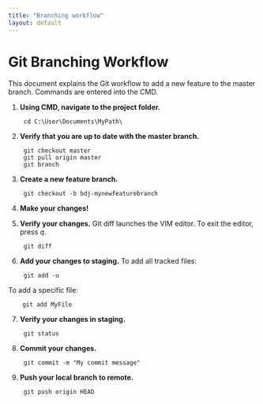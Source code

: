 ```yaml
---
title: "Branching workflow"
layout: default
---
```


# Git Branching Workflow
This document explains the Git workflow to add a new feature to the master branch. Commands are entered into the CMD.

1. **Using CMD, navigate to the project folder.**

		cd C:\User\Documents\MyPath\

2. **Verify that you are up to date with the master branch.**

		git checkout master
		git pull origin master
		git branch

3. **Create a new feature branch.**

		git checkout -b bdj-mynewfeaturebranch

4. **Make your changes!**

5. **Verify your changes.**
Git diff launches the VIM editor. To exit the editor, press *q*.

		git diff

6. **Add your changes to staging.**
To add all tracked files:

		git add -u

To add a specific file:

		git add MyFile

7. **Verify your changes in staging.**

		git status

8. **Commit your changes.**

		git commit -m "My commit message"

9. **Push your local branch to remote.**

		git push origin HEAD

